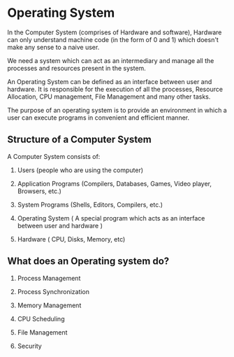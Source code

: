 # Operating System

In the Computer System (comprises of Hardware and software), Hardware can only understand machine code (in the form of 0 and 1) which doesn't make any sense to a naive user.

We need a system which can act as an intermediary and manage all the processes and resources present in the system.

An Operating System can be defined as an interface between user and hardware. It is responsible for the execution of all the processes, Resource Allocation, CPU
management, File Management and many other tasks.

The purpose of an operating system is to provide an environment in which a user can execute programs in convenient and efficient manner.

## Structure of a Computer System
A Computer System consists of:

1. Users (people who are using the computer)

2. Application Programs (Compilers, Databases, Games, Video player, Browsers, etc.)

3. System Programs (Shells, Editors, Compilers, etc.)

4. Operating System ( A special program which acts as an interface between user and hardware )

5. Hardware ( CPU, Disks, Memory, etc)

## What does an Operating system do?

1. Process Management

2. Process Synchronization

3. Memory Management

4. CPU Scheduling

5. File Management

6. Security

